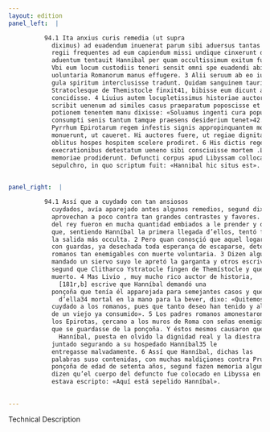 ```yaml
---
layout: edition
panel_left:  |

          94.1 Ita anxius curis remedia (ut supra
            diximus) ad euadendum inuenerat parum sibi aduersus tantas opes profutura. Cum milites
            regii frequentes ad eum capiendum missi undique cinxerunt domum, ad primum eorum
            aduentum tentauit Hannibal per quam occultissimum exitum fugam capessere. 2
            Vbi eum locum custodiis teneri sensit omni spe euadendi abiecta, statuit morte
            uoluntaria Romanorum manus effugere. 3 Alii seruum ab eo iussum compressa
            gula spiritum interclusisse tradunt. Quidam sanguinem tauri, sicut Clitarchus
            Stratoclesque de Themistocle finxit41, bibisse eum dicunt atque eo potu mortuum
            concidisse. 4 Liuius autem locupletissimus historiae auctor Hannibalem
            scribit uenenum ad similes casus praeparatum poposcisse et pene mortiferam illam
            potionem tenentem manu dixisse: «Soluamus ingenti cura populum Romanum, ubi mortis iam
            consumpti senis tantum tamque praesens desiderium tenet»42. 5 Romani patres
            Pyrrhum Epirotarum regem infestis signis appropinquantem moenibus Romanae urbis a ueneno
            monuerunt, ut caueret. Hi auctores fuere, ut regiae dignitatis uinctaeque dextraeque
            oblitus hospes hospitem scelere prodiret. 6 His dictis regem Prusiam multis
            execrationibus detestatum ueneno sibi consciuisse mortem .LXX. aetatis anno, ut quidam
            memoriae prodiderunt. Defuncti corpus apud Libyssam collocatum dicunt in lapideo
            sepulchro, in quo scriptum fuit: «Hannibal hic situs est».
        

panel_right:  |

          94.1 Assí que a cuydado con tan ansiosos
            cuydados, avía aparejado antes algunos remedios, segund diximos, para se fuyr, que le
            aprovechan a poco contra tan grandes contrastes y favores. Ca los guerreros de la guarda
            del rey fueron en mucha quantidad embiados a le prender y de tal manera çercaron la casa
            que, sentiendo Hanníbal la primera llegada d’ellos, tentó fuyr por
            la salida más occulta. 2 Pero quan conosçió que aquel logar estava occupado
            con guardas, ya desechada toda esperança de escaparse, determinó fuyr las manos de los
            romanos tan enemigables con muerte voluntaria. 3 Dizen algunos que por su
            mandado un siervo suyo le apretó la garganta y otros escriven que bevió sangre de toro,
            segund que Clitharco Ystratocle fingen de Themístocle y que con aquel bebraje cayó
            muerto. 4 Mas Livio , muy mucho rico auctor de historia,
              [181r,b] escrive que Hanníbal demandó una
            ponçoña que tenía él apparejada para semejantes casos y que, teniendo el vaso
              d’ella34 mortal en la mano para la bever, dixo: «Quitemos tan grand
            cuydado a los romanos, pues que tanto deseo han tenido y al presente tienen de la muerte
            de un viejo ya consumido». 5 Los padres romanos amonestaron a Pyrrho, rey de
            los Epirotas, çercano a los muros de Roma con señas enemigables
            que se guardasse de la ponçoña. Y éstos mesmos causaron que Prusia, huésped de
              Hanníbal, puesta en olvido la dignidad real y la diestra que avía
            juntado segurando a su hospedado Hanníbal35 le
            entregasse malvadamente. 6 Assí que Hanníbal, dichas las
            palabras suso contenidas, con muchas maldiçiones contra Prusia, se mató con aquella
            ponçoña de edad de setenta años, segund fazen memoria algunos en sus escripturas. Y
            dizen qu’el cuerpo del defuncto fue colocado en Libyssa en un sepulcro de marmor, en que
            estava escripto: «Aquí está sepelido Hanníbal».
        

---
```


 Technical Description 